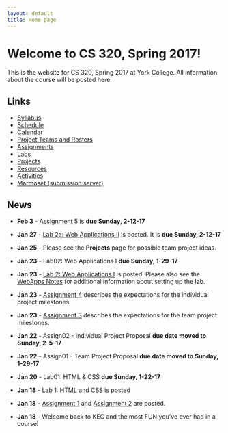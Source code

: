 ```yaml
---
layout: default
title: Home page
---
```


# Welcome to CS 320, Spring 2017!

This is the website for CS 320, Spring 2017 at York College.
All information about the course will be posted here.

## Links

* [Syllabus](syllabus.html)
* [Schedule](schedule.html)
* [Calendar](CS320-Spring2017Calendar.pdf)
* [Project Teams and Rosters](teams-and-rosters/index.html)
* [Assignments](assign/index.html)
* [Labs](labs/index.html)
* [Projects](projects/index.html)
* [Resources](resources/index.html)
* [Activities](activities.html)
* [Marmoset (submission server)](https://cs.ycp.edu/marmoset)

<!-- Commented out Practice Exams, since we did take home exams.
* [Practice Exams](practice/index.html)
­-->

## News
<!-- Commented out news - will add it back in as the semester progresses

* **Apr 25** - [Assignment 10](assign/assign10.html) is an individual reflection on the team project.  [Assignment 11](assign/assign11.html) is a self/peer evaluation for the team project.  They are both due Tuesday, May 10th by 11:59 PM.

* **Apr 25** - [Assignment 9](assign/assign09.html) describes the deliverables for the individual project.

* **Apr 25** - [Assignment 8](assign/assign08.html) describes the deliverables for the team project.

* **Apr 25** - [Team Project Milestone 4](assign/assign03.html) is due Monday, May 2nd.  This will be a 10-minute (max) in-class team presentation/demonstration of your team's progress since milestone 3.  You should have a 95% working system, with a higher degree of "polish".  All SQL database functionality should be implemented for this milestone.  See the guidelines for [Team Project Milestone 4](assign/assign03.html).

* **Apr 16** - [Individual Project Milestone3](assign/assign04.html) is due Friday, April 22nd.  This will be a 3-4 minute in-class demonstration of your progress since Milestone 2.

* **Apr 11** - Updated the Library project on the [Resources page](./resources) to include a many-to-many relationship between the Books and Authors table by implementing a junction table.

* **Apr 6** - By (nearly) unanimous vote, exam 2 will also be a take-home exam.  Exam 2 will be handed out at the end of class on Friday, 4-15-16, and will be due at the start of class on Monday, April 18th.  Since this is a take-home exam, a practice exam will not be provided.

* **Apr 4** - [Team Project Milestone 3](assign/assign03.html) is due Friday, April 15th.  This will be a 10-minute (max) in-class team presentation/demonstration of your team's progress since milestone 2.  SQL database functionality **is required** for this milestone.  A large majority of your classes, methods, test cases, and web page navigation should be implemented by milestone 3, as well.

* **Apr 3** - Added JUnit Test cases to the Library project on the [Resources page](./resources) that provide examples for testing the Derby database queries without needing to have the servlet, controller, or JSP code implemented.

* **Mar 29** - Posted several new links on the [Resources page](./resources) that provide much helpful information on the various technologies that you are using in the implementation of your projects.

* **Mar 29** - Posted an extensive example project on the [Resources page](./resources) that incorporates the Web Applications lab solution (Lab03) with the ORM Lab solution (Lab06).  It provides a web application front-end to the ORM queries, as well as demonstrates the use of login session information, and incorporation of a SQL database persistence layer.

* **Mar 23** - [Individual Project Milestone2](assign/assign04.html) is due Friday, April 8th.  This will be a 3-4 minute in-class demonstration of your progress since Milestone 1.

* **Mar 23** - [Team Project Milestone 2](assign/assign03.html) is due Friday, April 1st.  This will be a 10-minute (max) in-class team presentation/demonstration of your team's progress since milestone 1.  SQL database functionality is not required for this milestone (but *is* required for the third.)

* **Mar 7** - [Assignment 4: Individual Project Milestones](assign/assign04.html) has been updated.  Specifically, **Milestone 1: Baseline** is now due on Wednesday, March 23rd.

* **Mar 7** - [Assignment 3: Team Project Milestones](assign/assign03.html) has been updated.  Specifically, **Milestone 1: Minimal Working System** is now due on Monday, March 21st.

* **Feb 17** - By (nearly) unanimous vote, exam 1 will be a take-home exam.  Exam 1 will be handed out in class on Friday, 2-26-16, and will be due at the start of class on Wednesday, March 9th.  Since this is a take-home exam, a practice exam will not be provided.

* **Feb 10** - [Assignment 6](assign/assign06.html) is due Monday, Feb 22nd by 11:59 PM.

* **Feb 10** - For the in-class presentations of your group's work-in-progress analysis models on Monday (2-15): please use [Violet UML](http://alexdp.free.fr/violetumleditor/page.php) to create a nicely-formatted electronic version of your team's model.  You can download the jarfile from the [Resources](resources/index.html) page.

* **Feb 10** - The [Activities](activities.html) page links to the results of in-class activities.

--->

* **Feb 3** - [Assignment 5](assign/assign05.html) is **due Sunday, 2-12-17**

* **Jan 27** - [Lab 2a: Web Applications II](labs/lab02a.html) is posted.  It is **due Sunday, 2-12-17**

* **Jan 25** - Please see the **Projects** page for possible team project ideas.

* **Jan 23** - Lab02: Web Applications I **due Sunday, 1-29-17**

* **Jan 23** - [Lab 2: Web Applications I](labs/lab02.html) is posted.  Please also see the [WebApps Notes](labs/lab02_notes.html) for additional information about setting up the lab.

* **Jan 23** - [Assignment 4](assign/assign04.html) describes the expectations for the individual project milestones.

* **Jan 23** - [Assignment 3](assign/assign03.html) describes the expectations for the team project milestones.

* **Jan 22** - Assign02 - Individual Project Proposal **due date moved to Sunday, 2-5-17**

* **Jan 22** - Assign01 - Team Project Proposal **due date moved to Sunday, 1-29-17**

* **Jan 20** - Lab01: HTML & CSS **due Sunday, 1-22-17**

* **Jan 18** - [Lab 1: HTML and CSS](labs/lab01.html) is posted
* **Jan 18** - [Assignment 1](assign/assign01.html) and [Assignment 2](assign/assign02.html) are posted.
* **Jan 18** - Welcome back to KEC and the most FUN you've ever had in a course!

<!-- vim:set wrap: ­-->
<!-- vim:set linebreak: -->
<!-- vim:set nolist: -->

